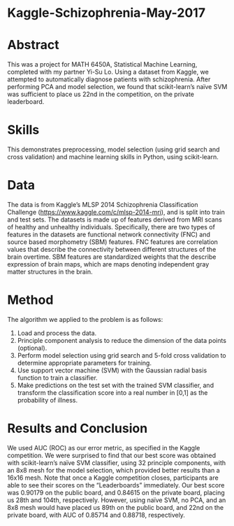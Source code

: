 # Kaggle-Schizophrenia-May-2017

# Abstract

This was a project for MATH 6450A, Statistical Machine Learning, completed with my partner Yi-Su Lo. Using a dataset from Kaggle, we attempted to automatically diagnose patients with schizophrenia. After performing PCA and model selection, we found that scikit-learn’s naïve SVM was sufficient to place us 22nd in the competition, on the private leaderboard. 

# Skills

This demonstrates preprocessing, model selection (using grid search and cross validation) and machine learning skills in Python, using scikit-learn.

# Data

The data is from Kaggle’s MLSP 2014 Schizophrenia Classification Challenge (https://www.kaggle.com/c/mlsp-2014-mri), and is split into train and test sets. The datasets is made up of features derived from MRI scans of healthy and unhealthy individuals. Specifically, there are two types of features in the datasets are functional network connectivity (FNC) and source based morphometry (SBM) features. FNC features are correlation values that describe the connectivity between different structures of the brain overtime. SBM features are standardized weights that the describe expression of brain maps, which are maps denoting independent gray matter structures in the brain.

# Method

The algorithm we applied to the problem is as follows:
1.	Load and process the data.
2.	Principle component analysis to reduce the dimension of the data points (optional).
3.	Perform model selection using grid search and 5-fold cross validation to determine appropriate parameters for training.
4.	Use support vector machine (SVM) with the Gaussian radial basis function to train a classifier.
5.	Make predictions on the test set with the trained SVM classifier, and transform the classification score into a real number in [0,1] as the probability of illness.

# Results and Conclusion

We used AUC (ROC) as our error metric, as specified in the Kaggle competition. We were surprised to find that our best score was obtained with scikit-learn’s naïve SVM classifier, using 32 principle components, with an 8x8 mesh for the model selection, which provided better results than a 16x16 mesh. Note that once a Kaggle competition closes, participants are able to see their scores on the “Leaderboards” immediately. Our best score was 0.90179 on the public board, and 0.84615 on the private board, placing us 28th and 104th, respectively. However, using naïve SVM, no PCA, and an 8x8 mesh would have placed us 89th on the public board, and 22nd on the private board, with AUC of 0.85714 and 0.88718, respectively.


